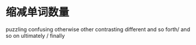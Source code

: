 # 缩减单词数量
puzzling confusing
otherwise other
contrasting different
and so forth/ and so on
ultimately / finally